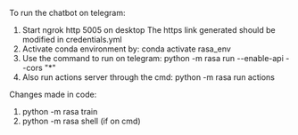 To run the chatbot on telegram:
1. Start ngrok http 5005 on desktop
The https link generated should be modified in credentials.yml
2. Activate conda environment by: conda activate rasa_env
3. Use the command to run on telegram: python -m rasa run --enable-api --cors "*"
4. Also run actions server through the cmd: python -m rasa run actions

Changes made in code: 
1. python -m rasa train
2. python -m rasa shell (if on cmd)